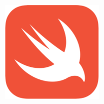 <p align="center">
    <img src="./images/swiftLogo.svg" width="300" height="300" alt="Welcome" />
</p>